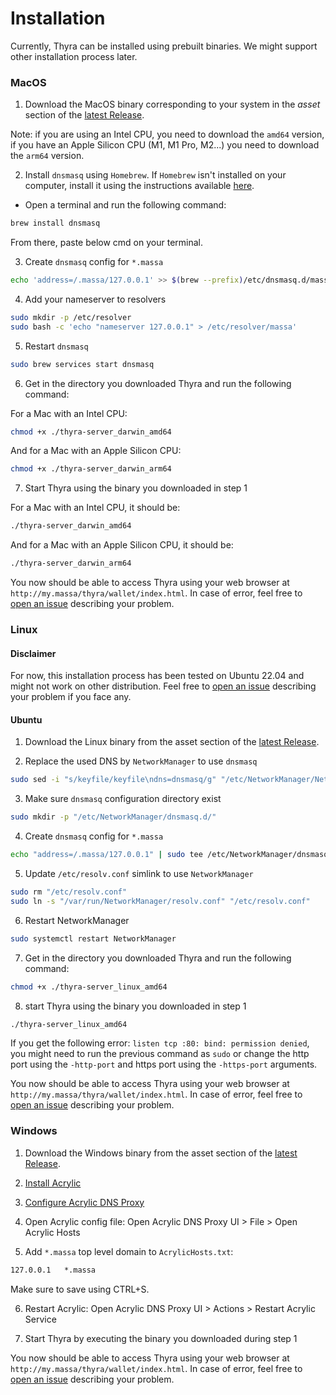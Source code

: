 # Installation

Currently, Thyra can be installed using prebuilt binaries. We might support other installation process later.

### MacOS

1. Download the MacOS binary corresponding to your system in the *asset* section of the [latest Release](https://github.com/massalabs/thyra/releases/latest).

Note: if you are using an Intel CPU, you need to download the `amd64` version, if you have an Apple Silicon CPU (M1, M1 Pro, M2...) you need to download the `arm64` version.

2. Install `dnsmasq` using `Homebrew`. If `Homebrew` isn't installed on your computer, install it using the instructions available [here](https://brew.sh).
* Open a terminal and run the following command:
```sh
brew install dnsmasq
```


From there, paste below cmd on your terminal.


3. Create `dnsmasq` config for `*.massa`

```sh
echo 'address=/.massa/127.0.0.1' >> $(brew --prefix)/etc/dnsmasq.d/massa.conf
```

4. Add your nameserver to resolvers

```sh
sudo mkdir -p /etc/resolver
sudo bash -c 'echo "nameserver 127.0.0.1" > /etc/resolver/massa'
```

5. Restart `dnsmasq`

```sh
sudo brew services start dnsmasq
```

6. Get in the directory you downloaded Thyra and run the following command:

For a Mac with an Intel CPU:
```sh
chmod +x ./thyra-server_darwin_amd64
```

And for a Mac with an Apple Silicon CPU:
```sh
chmod +x ./thyra-server_darwin_arm64
```

7. Start Thyra using the binary you downloaded in step 1

For a Mac with an Intel CPU, it should be:
```sh
./thyra-server_darwin_amd64
```

And for a Mac with an Apple Silicon CPU, it should be:
```sh
./thyra-server_darwin_arm64
```

You now should be able to access Thyra using your web browser at `http://my.massa/thyra/wallet/index.html`.
In case of error, feel free to [open an issue](https://github.com/massalabs/thyra/issues/new) describing your problem. 

### Linux

#### Disclaimer
For now, this installation process has been tested on Ubuntu 22.04 and might not work on other distribution. Feel free to [open an issue](https://github.com/massalabs/thyra/issues/new) describing your problem if you face any.

#### Ubuntu 

1. Download the Linux binary from the asset section of the [latest Release](https://github.com/massalabs/thyra/releases/latest).

2. Replace the used DNS by `NetworkManager` to use `dnsmasq`

```sh
sudo sed -i "s/keyfile/keyfile\ndns=dnsmasq/g" "/etc/NetworkManager/NetworkManager.conf"
```

3. Make sure `dnsmasq` configuration directory exist

```sh
sudo mkdir -p "/etc/NetworkManager/dnsmasq.d/"
```

4. Create `dnsmasq` config for `*.massa`

```sh
echo "address=/.massa/127.0.0.1" | sudo tee /etc/NetworkManager/dnsmasq.d/massa.conf > /dev/null
```

5. Update `/etc/resolv.conf` simlink to use `NetworkManager`

```sh
sudo rm "/etc/resolv.conf"
sudo ln -s "/var/run/NetworkManager/resolv.conf" "/etc/resolv.conf"
```

6. Restart NetworkManager

```sh
sudo systemctl restart NetworkManager
```

7. Get in the directory you downloaded Thyra and run the following command:

```sh
chmod +x ./thyra-server_linux_amd64
```

8. start Thyra using the binary you downloaded in step 1

```sh
./thyra-server_linux_amd64
```

If you get the following error: `listen tcp :80: bind: permission denied`, you might need to run the previous command as `sudo` or change the http port using the `-http-port` and https port using the `-https-port` arguments.

You now should be able to access Thyra using your web browser at `http://my.massa/thyra/wallet/index.html`.
In case of error, feel free to [open an issue](https://github.com/massalabs/thyra/issues/new) describing your problem. 

### Windows

1. Download the Windows binary from the asset section of the [latest Release](https://github.com/massalabs/thyra/releases/latest).

2. [Install Acrylic](https://mayakron.altervista.org/support/acrylic/Home.htm)

3. [Configure Acrylic DNS Proxy](https://mayakron.altervista.org/support/acrylic/Windows10Configuration.htm)

4. Open Acrylic config file: Open Acrylic DNS Proxy UI > File > Open Acrylic Hosts

5. Add `*.massa` top level domain to `AcrylicHosts.txt`: 
```txt
127.0.0.1   *.massa
```
Make sure to save using CTRL+S.

6. Restart Acrylic: Open Acrylic DNS Proxy UI > Actions > Restart Acrylic Service

7. Start Thyra by executing the binary you downloaded during step 1

You now should be able to access Thyra using your web browser at `http://my.massa/thyra/wallet/index.html`.
In case of error, feel free to [open an issue](https://github.com/massalabs/thyra/issues/new) describing your problem. 

